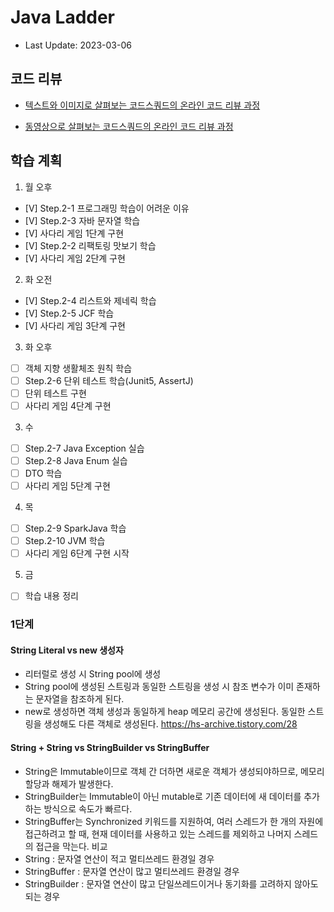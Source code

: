 # Java Ladder

- Last Update: 2023-03-06

## 코드 리뷰

* [텍스트와 이미지로 살펴보는 코드스쿼드의 온라인 코드 리뷰 과정](https://github.com/code-squad/codesquad-docs/blob/master/codereview/README.md)

* [동영상으로 살펴보는 코드스쿼드의 온라인 코드 리뷰 과정](https://youtube.com/watch?v=lFinZfu3QO0&si=EnSIkaIECMiOmarE)

## 학습 계획

1. 월 오후
- [V] Step.2-1 프로그래밍 학습이 어려운 이유
- [V] Step.2-3 자바 문자열 학습
- [V] 사다리 게임 1단계 구현
- [V] Step.2-2 리팩토링 맛보기 학습
- [V] 사다리 게임 2단계 구현

2. 화 오전
- [V] Step.2-4 리스트와 제네릭 학습
- [V] Step.2-5 JCF 학습
- [V] 사다리 게임 3단계 구현

3. 화 오후
- [ ] 객체 지향 생활체조 원칙 학습
- [ ] Step.2-6 단위 테스트 학습(Junit5, AssertJ)
- [ ] 단위 테스트 구현
- [ ] 사다리 게임 4단계 구현

3. 수
- [ ] Step.2-7 Java Exception 실습
- [ ] Step.2-8 Java Enum 실습
- [ ] DTO 학습
- [ ] 사다리 게임 5단계 구현

4. 목
- [ ] Step.2-9 SparkJava 학습
- [ ] Step.2-10 JVM 학습
- [ ] 사다리 게임 6단계 구현 시작

5. 금
- [ ] 학습 내용 정리

### 1단계

#### String Literal vs new 생성자
- 리터럴로 생성 시 String pool에 생성
- String pool에 생성된 스트링과 동일한 스트링을 생성 시 참조 변수가 이미 존재하는 문자열을 참조하게 된다.
- new로 생성하면 객체 생성과 동일하게 heap 메모리 공간에 생성된다. 동일한 스트링을 생성해도 다른 객체로 생성된다.
  https://hs-archive.tistory.com/28

#### String + String vs StringBuilder vs StringBuffer
- String은 Immutable이므로 객체 간 더하면 새로운 객체가 생성되야하므로, 메모리 할당과 해제가 발생한다.
- StringBuilder는 Immutable이 아닌 mutable로 기존 데이터에 새 데이터를 추가하는 방식으로 속도가 빠르다.
- StringBuffer는 Synchronized 키워드를 지원하여, 여러 스레드가 한 개의 자원에 접근하려고 할 때, 현재 데이터를 사용하고 있는 스레드를 제외하고 나머지 스레드의 접근을 막는다.
비교
- String :  문자열 연산이 적고 멀티쓰레드 환경일 경우
- StringBuffer :  문자열 연산이 많고 멀티쓰레드 환경일 경우
- StringBuilder :  문자열 연산이 많고 단일쓰레드이거나 동기화를 고려하지 않아도 되는 경우
